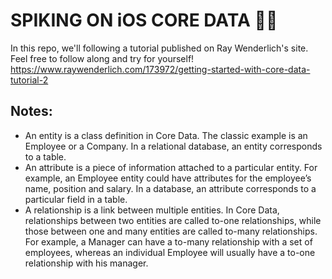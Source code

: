 # SPIKING ON iOS CORE DATA 📱🤓

In this repo, we'll following a tutorial published on Ray Wenderlich's site. Feel free to follow along and try for yourself!
https://www.raywenderlich.com/173972/getting-started-with-core-data-tutorial-2

## Notes:
* An entity is a class definition in Core Data. The classic example is an Employee or a Company. In a relational database, an entity corresponds to a table.
* An attribute is a piece of information attached to a particular entity. For example, an Employee entity could have attributes for the employee’s name, position and salary. In a database, an attribute corresponds to a particular field in a table.
* A relationship is a link between multiple entities. In Core Data, relationships between two entities are called to-one relationships, while those between one and many entities are called to-many relationships. For example, a Manager can have a to-many relationship with a set of employees, whereas an individual Employee will usually have a to-one relationship with his manager.
